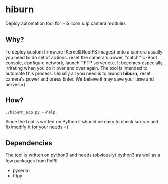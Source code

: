 # hiburn
Deploy automation tool for HiSilicon`s ip camera modules

## Why?
To deploy custom firmware (Kernel&RootFS images) onto a camera usually you need to do set of
actions: reset the camera's power, "catch" U-Boot console, configure network, launch TFTP server
etc. It becomes especially irritating when you do it over and over again.
The tool is intended to automate this process. Usually all you need is to launch **hiburn**, reset camera's
power and press Enter. We believe it may save your time and nerves =)

## How?
`./hiburn_app.py --help`

Since the tool is written on Python it should be easy to check source and fix/modify it for your needs =)

## Dependencies
The tool is written on python3 and needs (obviously) python3 as well as a few packages from PyPI
* pyserial
* tftpy
